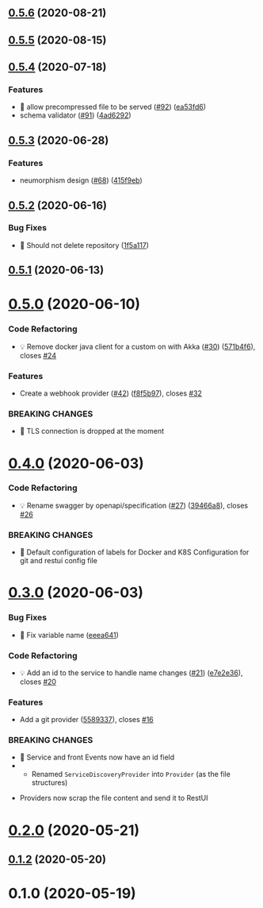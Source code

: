 ## [0.5.6](https://github.com/MaethorNaur/restui/compare/v0.5.5...v0.5.6) (2020-08-21)



## [0.5.5](https://github.com/MaethorNaur/restui/compare/v0.5.4...v0.5.5) (2020-08-15)



## [0.5.4](https://github.com/MaethorNaur/restui/compare/v0.5.3...v0.5.4) (2020-07-18)


### Features

* 🎸 allow precompressed file to be served ([#92](https://github.com/MaethorNaur/restui/issues/92)) ([ea53fd6](https://github.com/MaethorNaur/restui/commit/ea53fd608d7d60141ec134e8b9d388df748b591f))
* schema validator ([#91](https://github.com/MaethorNaur/restui/issues/91)) ([4ad6292](https://github.com/MaethorNaur/restui/commit/4ad62925e432f96ed76807b07e55704c25ad14be))



## [0.5.3](https://github.com/MaethorNaur/restui/compare/v0.5.2...v0.5.3) (2020-06-28)


### Features

* neumorphism design ([#68](https://github.com/MaethorNaur/restui/issues/68)) ([415f9eb](https://github.com/MaethorNaur/restui/commit/415f9eb5d4d079b0580e2d76bbc8c8fbb7d16413))



## [0.5.2](https://github.com/MaethorNaur/restui/compare/v0.5.1...v0.5.2) (2020-06-16)


### Bug Fixes

* 🐛 Should not delete repository ([1f5a117](https://github.com/MaethorNaur/restui/commit/1f5a1171d33763c20760d21f27f6369275fb1dfe))



## [0.5.1](https://github.com/MaethorNaur/restui/compare/v0.5.0...v0.5.1) (2020-06-13)



# [0.5.0](https://github.com/MaethorNaur/restui/compare/v0.4.0...v0.5.0) (2020-06-10)


### Code Refactoring

* 💡 Remove docker java client for a custom on with Akka ([#30](https://github.com/MaethorNaur/restui/issues/30)) ([571b4f6](https://github.com/MaethorNaur/restui/commit/571b4f6f3fcb605585d8b644a14e1a63145ee56c)), closes [#24](https://github.com/MaethorNaur/restui/issues/24)


### Features

* Create a webhook provider ([#42](https://github.com/MaethorNaur/restui/issues/42)) ([f8f5b97](https://github.com/MaethorNaur/restui/commit/f8f5b9799075a62822bf2556697139e48d13f556)), closes [#32](https://github.com/MaethorNaur/restui/issues/32)


### BREAKING CHANGES

* 🧨 TLS connection is dropped at the moment



# [0.4.0](https://github.com/MaethorNaur/restui/compare/v0.3.0...v0.4.0) (2020-06-03)


### Code Refactoring

* 💡 Rename swagger by openapi/specification ([#27](https://github.com/MaethorNaur/restui/issues/27)) ([39466a8](https://github.com/MaethorNaur/restui/commit/39466a891f9b29b7d27fbf96a835f16cabf6fd5d)), closes [#26](https://github.com/MaethorNaur/restui/issues/26)


### BREAKING CHANGES

* 🧨 Default configuration of labels for Docker and K8S
Configuration for git and restui config file



# [0.3.0](https://github.com/MaethorNaur/restui/compare/v0.2.0...v0.3.0) (2020-06-03)


### Bug Fixes

* 🐛 Fix variable name ([eeea641](https://github.com/MaethorNaur/restui/commit/eeea6415071f4827bab038c74e6c5051d68f2576))


### Code Refactoring

* 💡 Add an id to the service to handle name changes ([#21](https://github.com/MaethorNaur/restui/issues/21)) ([e7e2e36](https://github.com/MaethorNaur/restui/commit/e7e2e3655ef9944dd3fdfa7752a3c8dcd18391a0)), closes [#20](https://github.com/MaethorNaur/restui/issues/20)


### Features

* Add a git provider ([5589337](https://github.com/MaethorNaur/restui/commit/5589337699f0cb3dac21cf71e0facc8f832f674f)), closes [#16](https://github.com/MaethorNaur/restui/issues/16)


### BREAKING CHANGES

* 🧨 Service and front Events now have an id field
* - Renamed `ServiceDiscoveryProvider` into `Provider` (as the file structures)
- Providers now scrap the file content and send it to RestUI



# [0.2.0](https://github.com/MaethorNaur/restui/compare/v0.1.2...v0.2.0) (2020-05-21)



## [0.1.2](https://github.com/MaethorNaur/restui/compare/v0.1.0...v0.1.2) (2020-05-20)



# 0.1.0 (2020-05-19)



